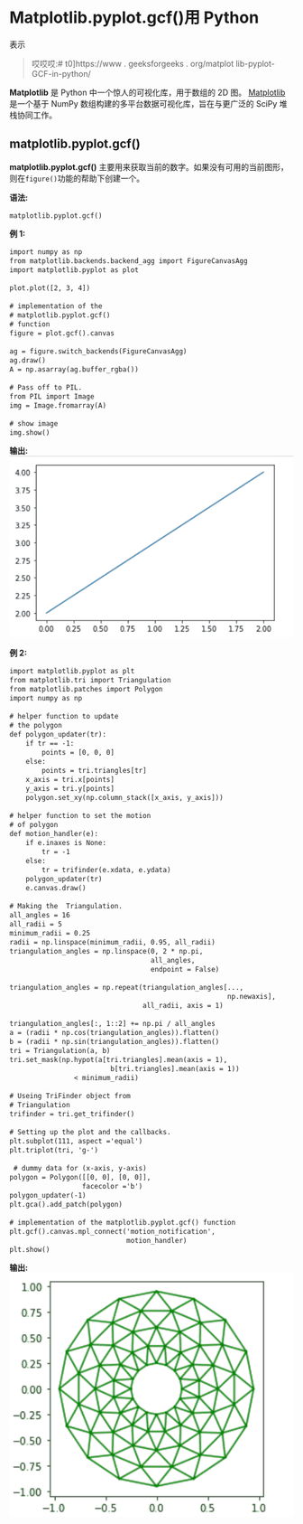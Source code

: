 # Matplotlib.pyplot.gcf()用 Python

表示

> 哎哎哎:# t0]https://www . geeksforgeeks . org/matplot lib-pyplot-GCF-in-python/

**Matplotlib** 是 Python 中一个惊人的可视化库，用于数组的 2D 图。 [Matplotlib](https://www.geeksforgeeks.org/python-matplotlib-an-overview/) 是一个基于 NumPy 数组构建的多平台数据可视化库，旨在与更广泛的 SciPy 堆栈协同工作。

## matplotlib.pyplot.gcf()

**matplotlib.pyplot.gcf()** 主要用来获取当前的数字。如果没有可用的当前图形，则在`figure()`功能的帮助下创建一个。

**语法:**

```
matplotlib.pyplot.gcf()
```

**例 1:**

```
import numpy as np
from matplotlib.backends.backend_agg import FigureCanvasAgg
import matplotlib.pyplot as plot

plot.plot([2, 3, 4])

# implementation of the 
# matplotlib.pyplot.gcf()
# function
figure = plot.gcf().canvas

ag = figure.switch_backends(FigureCanvasAgg)
ag.draw()
A = np.asarray(ag.buffer_rgba())

# Pass off to PIL.
from PIL import Image
img = Image.fromarray(A)

# show image
img.show()
```

**输出:**
![matplotlib.pyplot.gcf()](img/59c769cc2c98664dc714d843126b8397.png)

**例 2:**

```
import matplotlib.pyplot as plt
from matplotlib.tri import Triangulation
from matplotlib.patches import Polygon
import numpy as np

# helper function to update 
# the polygon
def polygon_updater(tr):
    if tr == -1:
        points = [0, 0, 0]
    else:
        points = tri.triangles[tr]
    x_axis = tri.x[points]
    y_axis = tri.y[points]
    polygon.set_xy(np.column_stack([x_axis, y_axis]))

# helper function to set the motion 
# of polygon
def motion_handler(e):
    if e.inaxes is None:
        tr = -1
    else:
        tr = trifinder(e.xdata, e.ydata)
    polygon_updater(tr)
    e.canvas.draw()

# Making the  Triangulation.
all_angles = 16
all_radii = 5
minimum_radii = 0.25
radii = np.linspace(minimum_radii, 0.95, all_radii)
triangulation_angles = np.linspace(0, 2 * np.pi,
                                   all_angles,
                                   endpoint = False)

triangulation_angles = np.repeat(triangulation_angles[...,
                                                      np.newaxis],
                                 all_radii, axis = 1)

triangulation_angles[:, 1::2] += np.pi / all_angles
a = (radii * np.cos(triangulation_angles)).flatten()
b = (radii * np.sin(triangulation_angles)).flatten()
tri = Triangulation(a, b)
tri.set_mask(np.hypot(a[tri.triangles].mean(axis = 1),
                         b[tri.triangles].mean(axis = 1))
                < minimum_radii)

# Useing TriFinder object from 
# Triangulation
trifinder = tri.get_trifinder()

# Setting up the plot and the callbacks.
plt.subplot(111, aspect ='equal')
plt.triplot(tri, 'g-')

 # dummy data for (x-axis, y-axis)
polygon = Polygon([[0, 0], [0, 0]], 
                  facecolor ='b') 
polygon_updater(-1)
plt.gca().add_patch(polygon)

# implementation of the matplotlib.pyplot.gcf() function
plt.gcf().canvas.mpl_connect('motion_notification',
                             motion_handler)
plt.show()
```

**输出:**
![matplotlib.pyplot.gcf()](img/9d956feb30afb04fb0e72a80c3def0a5.png)